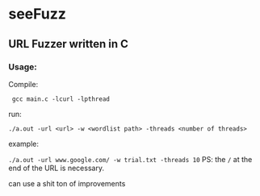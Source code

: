 # seeFuzz
## URL Fuzzer written in C
### Usage:
Compile:


``` gcc main.c -lcurl -lpthread```


run:


```./a.out -url <url> -w <wordlist path> -threads <number of threads>```


example:


```./a.out -url www.google.com/ -w trial.txt -threads 10```
PS: the `/` at the end of the URL is necessary.

can use a shit ton of improvements
